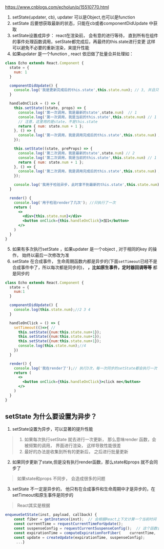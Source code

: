 https://www.cnblogs.com/echolun/p/15510770.html

1. setState(updater, cb), updater 可以是Object,也可以是function 
2. setState 后要想获取最新的状态，只能在cb或者componentDidUpdate 中获取
3. setState设置成异步： react在渲染前， 会有意的进行等待， 直到所有在组件的事件处理函数调用，setState都完成后，再最终的this.state进行变更
这样可以避免不必要的重新渲染，来提升性能
4. 如果updater 是一个function , react 依旧做了批量合并处理如：
```jsx
class Echo extends React.Component {
  state = {
    num: 1
  }

  componentDidUpdate() {
    console.log('我是更新完成后的this.state',this.state.num); // 3, 并且只执行了一次
  }

  handleOnClick = () => {
    this.setState((state, props) => {
      console.log('第一次调用，我是最新的state',state.num)  // 1
      console.log('第一次调用，我是当前的this.state',this.state.num) // 1
      // 注意，这里用的是state，不是this.state
      return { num: state.num + 1 };
    }, () => {
      console.log('第一次调用，我是调用完成后的this.state',this.state.num) // 3
    });

    this.setState((state, preProps) => {
      console.log('第二次调用，我是最新的state',state.num) // 2
      console.log('第二次调用，我是当前的this.state',this.state.num) // 1 （this,state.num 还是1）
      return { num: state.num + 1 };
    }, () => {
      console.log('第二次调用，我是调用完成后的this.state',this.state.num) // 3
    });

    console.log('我用于检验异步，此时拿不到最新的this.state',this.state.num);//1
  }

  render() {
    console.log('用于检验render了几次'); //只执行了一次
    return (
      <>
        <div>{this.state.num}</div>
        <button onClick={this.handleOnClick}>加1</button>
      </>
    )
  }
}
```
5. 如果有多次执行setState ，如果updater 是一个object , 对于相同的key 的操作， 始终以最后一次修改为准
6. setState 在合成事件， 生命周期函数内都是异步的(下面`setTimeout`已经不是合成事件中了，所以每次都是同步的)， **，比如原生事件，定时器回调等等** 都是同步的
```jsx
class Echo extends React.Component {
  state = {
    num:1
  }

  componentDidUpdate() {
    console.log(this.state.num);//2 3 4
  }

  handleOnClick = () => {
    setTimeout(()=>{ // 
      this.setState({num:this.state.num+1});
      this.setState({num:this.state.num+1});
      this.setState({num:this.state.num+1});
      console.log(this.state.num);//4
    })
  }

  render() {
    console.log('我在render了');// 执行3次，每一次同步的setState都会执行一次
    return (
      <>
        <button onClick={this.handleOnClick}>click me</button>
      </>
    )
  }
}
```

## setState 为什么要设置为异步？
1. setState设置为异步，可以显著的提升性能
> 1. 如果每次执行setState 就去进行一次更新， 那么意味render 函数，会被频繁的调用， 界面进行渲染， 这样导致性能很差
> 2. 最好的办法是收集到所有的更新后， 之后进行批量更新
2. 如果同步更新了state,但是没有执行render函数，那么state和props 就不会同步了
> 如果state和props 不同步， 会造成很多的问题

3. setState 不一定是异步的， 他只有在合成事件和生命周期中才是异步的，在setTimeout和原生事件是同步的

> React其实是根据
```javascript
enqueueSetState(inst, payload, callback) {  
    const fiber = getInstance(inst);  // 会根据React上下文计算一个当前时间 
    const currentTime = requestCurrentTimeForUpdate();  
    const suspenseConfig = requestCurrentSuspenseConfig();  // 这个函数会返回当前是同步还是异步更新(准确的说是优先级)  
    const expirationTime = computeExpirationForFiber(    currentTime,    fiber,    suspenseConfig,  );  
    const update = createUpdate(expirationTime, suspenseConfig);   
     ...}
```



